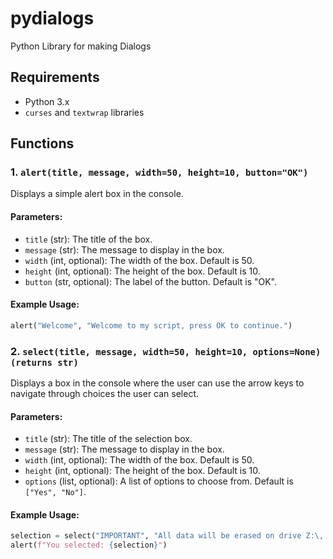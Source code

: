 # pydialogs
Python Library for making Dialogs
## Requirements
- Python 3.x
- `curses` and `textwrap` libraries
## Functions
### 1. `alert(title, message, width=50, height=10, button="OK")`
Displays a simple alert box in the console.
#### Parameters:
- `title` (str): The title of the box.
- `message` (str): The message to display in the box.
- `width` (int, optional): The width of the box. Default is 50.
- `height` (int, optional): The height of the box. Default is 10.
- `button` (str, optional): The label of the button. Default is "OK".
#### Example Usage:
```python
alert("Welcome", "Welcome to my script, press OK to continue.")
```
### 2. `select(title, message, width=50, height=10, options=None)` `(returns str)`
Displays a box in the console where the user can use the arrow keys to navigate through choices the user can select.
#### Parameters:
- `title` (str): The title of the selection box.
- `message` (str): The message to display in the box.
- `width` (int, optional): The width of the box. Default is 50.
- `height` (int, optional): The height of the box. Default is 10.
- `options` (list, optional): A list of options to choose from. Default is `["Yes", "No"]`.
#### Example Usage:
```python
selection = select("IMPORTANT", "All data will be erased on drive Z:\, do you want to continue?", options=["Yes", "No"])
alert(f"You selected: {selection}")
```

